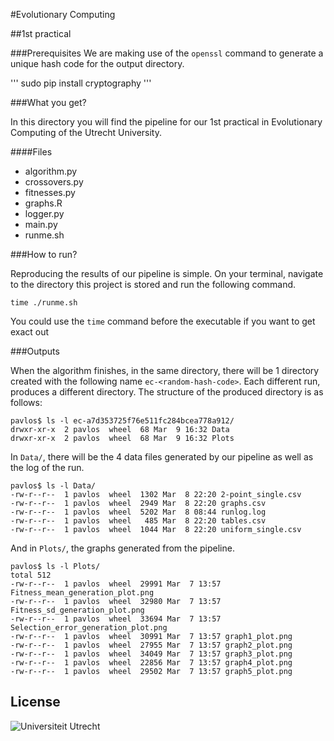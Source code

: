 #Evolutionary Computing


##1st practical

###Prerequisites
We are making use of the `openssl` command to generate a unique hash code for the output directory.

'''
sudo pip install cryptography
'''




###What you get?

In this directory you will find the pipeline for our 1st practical in Evolutionary Computing of the Utrecht University.



####Files

* algorithm.py
* crossovers.py
* fitnesses.py
* graphs.R
* logger.py
* main.py
* runme.sh



###How to run?

Reproducing the results of our pipeline is simple. On your terminal, navigate to the directory this project is stored and run the following command.

```
time ./runme.sh
```
You could use the `time` command before the executable if you want to get exact out



###Outputs


When the algorithm finishes, in the same directory, there will be 1 directory created with the following name `ec-<random-hash-code>`. Each different run, produces a different directory. The structure of the produced directory is as follows:

```
pavlos$ ls -l ec-a7d353725f76e511fc284bcea778a912/
drwxr-xr-x  2 pavlos  wheel  68 Mar  9 16:32 Data
drwxr-xr-x  2 pavlos  wheel  68 Mar  9 16:32 Plots
```

In `Data/`, there will be the 4 data files generated by our pipeline as well as the log of the run.

```
pavlos$ ls -l Data/
-rw-r--r--  1 pavlos  wheel  1302 Mar  8 22:20 2-point_single.csv
-rw-r--r--  1 pavlos  wheel  2949 Mar  8 22:20 graphs.csv
-rw-r--r--  1 pavlos  wheel  5202 Mar  8 08:44 runlog.log
-rw-r--r--  1 pavlos  wheel   485 Mar  8 22:20 tables.csv
-rw-r--r--  1 pavlos  wheel  1044 Mar  8 22:20 uniform_single.csv

```

And in `Plots/`, the graphs generated from the pipeline.

```
pavlos$ ls -l Plots/
total 512
-rw-r--r--  1 pavlos  wheel  29991 Mar  7 13:57 Fitness_mean_generation_plot.png
-rw-r--r--  1 pavlos  wheel  32980 Mar  7 13:57 Fitness_sd_generation_plot.png
-rw-r--r--  1 pavlos  wheel  33694 Mar  7 13:57 Selection_error_generation_plot.png
-rw-r--r--  1 pavlos  wheel  30991 Mar  7 13:57 graph1_plot.png
-rw-r--r--  1 pavlos  wheel  27955 Mar  7 13:57 graph2_plot.png
-rw-r--r--  1 pavlos  wheel  34049 Mar  7 13:57 graph3_plot.png
-rw-r--r--  1 pavlos  wheel  22856 Mar  7 13:57 graph4_plot.png
-rw-r--r--  1 pavlos  wheel  29502 Mar  7 13:57 graph5_plot.png
```


## License
![Universiteit Utrecht](https://www.uu.nl/sites/all/themes/uubasetheme/images/logo-nl.svg)